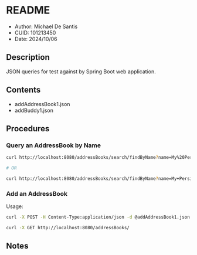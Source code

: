 # README
* Author: Michael De Santis
* CUID: 101213450
* Date: 2024/10/06

## Description
JSON queries for test against by Spring Boot web application.

## Contents
* addAddressBook1.json
* addBuddy1.json

## Procedures

### Query an AddressBook by Name
```bash
curl http://localhost:8080/addressBooks/search/findByName?name=My%20Persistent%20AddressBook

# OR

curl http://localhost:8080/addressBooks/search/findByName?name=My+Persistent+AddressBook
```

### Add an AddressBook
Usage:
```bash
curl -X POST -H Content-Type:application/json -d @addAddressBook1.json http://localhost:8080/addressBooks

curl -X GET http://localhost:8080/addressBooks/
```



## Notes

